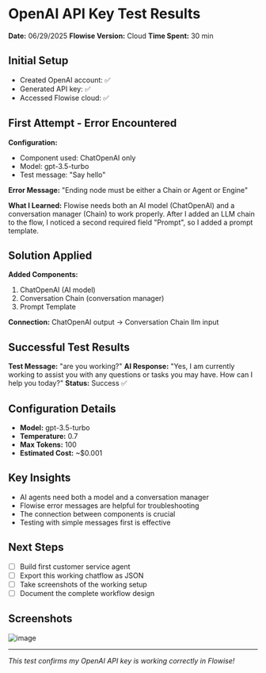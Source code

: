 # OpenAI API Key Test Results

**Date:** 06/29/2025
**Flowise Version:** Cloud
**Time Spent:** 30 min

## Initial Setup
- Created OpenAI account: ✅
- Generated API key: ✅
- Accessed Flowise cloud: ✅

## First Attempt - Error Encountered
**Configuration:**
- Component used: ChatOpenAI only
- Model: gpt-3.5-turbo
- Test message: "Say hello"

**Error Message:** 
"Ending node must be either a Chain or Agent or Engine"

**What I Learned:**
Flowise needs both an AI model (ChatOpenAI) and a conversation manager (Chain) to work properly.  After I added an LLM chain to the flow, I noticed a second required field "Prompt", so I added a prompt template.

## Solution Applied
**Added Components:**
1. ChatOpenAI (AI model)
2. Conversation Chain (conversation manager)
3. Prompt Template

**Connection:**
ChatOpenAI output → Conversation Chain llm input

## Successful Test Results
**Test Message:** "are you working?"
**AI Response:** "Yes, I am currently working to assist you with any questions or tasks you may have. How can I help you today?"
**Status:** Success ✅

## Configuration Details
- **Model:** gpt-3.5-turbo
- **Temperature:** 0.7
- **Max Tokens:** 100
- **Estimated Cost:** ~$0.001

## Key Insights
- AI agents need both a model and a conversation manager
- Flowise error messages are helpful for troubleshooting
- The connection between components is crucial
- Testing with simple messages first is effective

## Next Steps
- [ ] Build first customer service agent
- [ ] Export this working chatflow as JSON
- [ ] Take screenshots of the working setup
- [ ] Document the complete workflow design

## Screenshots
![image](https://github.com/user-attachments/assets/b1f29e15-8cb3-4ba8-8a48-00ead7afbb70)


---
*This test confirms my OpenAI API key is working correctly in Flowise!*

